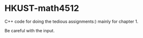 # HKUST-math4512
C++ code for doing the tedious assignments:) mainly for chapter 1.


Be careful with the input. 
